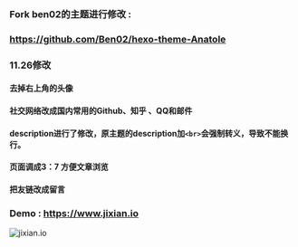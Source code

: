 ### Fork ben02的主题进行修改 :
### https://github.com/Ben02/hexo-theme-Anatole

### 11.26修改
#### 去掉右上角的头像
#### 社交网络改成国内常用的Github、知乎 、QQ和邮件
#### description进行了修改，原主题的description加`<br>`会强制转义，导致不能换行。
#### 页面调成3：7 方便文章浏览
#### 把友链改成留言

### Demo : https://www.jixian.io
![jixian.io](https://qn.jixian.io/15432336448583.jpg)
